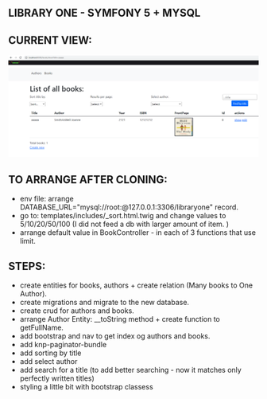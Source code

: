 ## LIBRARY ONE - SYMFONY 5 + MYSQL

## CURRENT VIEW:

![](gitphoto/202100202-1.PNG)

## TO ARRANGE AFTER CLONING:

- env file: arrange DATABASE_URL="mysql://root:@127.0.0.1:3306/libraryone" record.
- go to: templates/includes/\_sort.html.twig and change values to 5/10/20/50/100 (I did not feed a db with larger amount of item. )
- arrange default value in BookController - in each of 3 functions that use limit.

## STEPS:

- create entities for books, authors + create relation (Many books to One Author).
- create migrations and migrate to the new database.
- create crud for authors and books.
- arrange Author Entity: \_\_toString method + create function to getFullName.
- add bootstrap and nav to get index og authors and books.
- add knp-paginator-bundle
- add sorting by title
- add select author
- add search for a title (to add better searching - now it matches only perfectly written titles)
- styling a little bit with bootstrap classess
